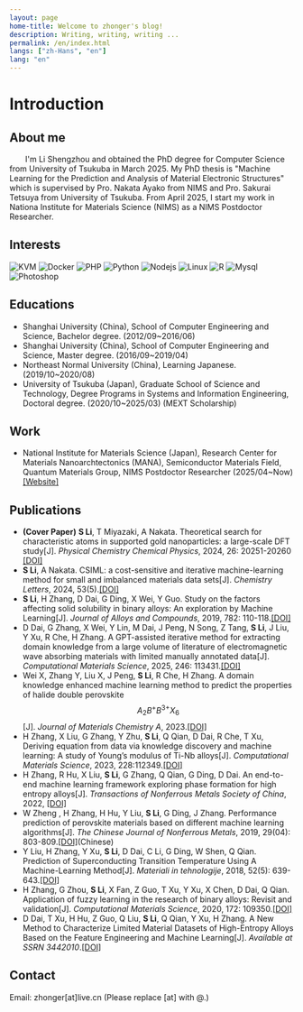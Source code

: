 ```yaml
---
layout: page
home-title: Welcome to zhonger's blog!
description: Writing, writing, writing ...
permalink: /en/index.html
langs: ["zh-Hans", "en"]
lang: "en"
---
```


# Introduction

## About me

&emsp;&emsp;I'm Li Shengzhou and obtained the PhD degree for Computer Science from University of Tsukuba in March 2025. My PhD thesis is "Machine Learning for the Prediction and Analysis of Material Electronic Structures" which is supervised by Pro. Nakata Ayako from NIMS and Pro. Sakurai Tetsuya from University of Tsukuba. From April 2025, I start my work in Nationa Institute for Materials Science (NIMS) as a NIMS Postdoctor Researcher.

## Interests

<img src="{{ site.baseurl }}/assets/icons/kvm.webp" alt="KVM" class="interest">
<img src="{{ site.baseurl }}/assets/icons/docker.webp" alt="Docker" class="interest">
<img src="{{ site.baseurl }}/assets/icons/php.svg" alt="PHP" class="interest">
<img src="{{ site.baseurl }}/assets/icons/python.svg" alt="Python" class="interest">
<img src="{{ site.baseurl }}/assets/icons/nodejs.svg" alt="Nodejs" class="interest">
<img src="{{ site.baseurl }}/assets/icons/linux.svg" alt="Linux" class="interest">
<img src="{{ site.baseurl }}/assets/icons/R.svg" alt="R" class="interest">
<img src="{{ site.baseurl }}/assets/icons/mysql.png" alt="Mysql" class="interest">
<img src="{{ site.baseurl }}/assets/icons/photoshop.svg" alt="Photoshop" class="interest">

## Educations

- Shanghai University (China), School of Computer Engineering and Science, Bachelor degree. (2012/09~2016/06)
- Shanghai University (China), School of Computer Engineering and Science, Master degree. (2016/09~2019/04)
- Northeast Normal University (China), Learning Japanese. (2019/10~2020/08)
- University of Tsukuba (Japan), Graduate School of Science and Technology, Degree Programs in Systems and Information Engineering, Doctoral degree. (2020/10~2025/03) (MEXT Scholarship)

## Work

- National Institute for Materials Science (Japan), Research Center for Materials Nanoarchtectonics (MANA), Semiconductor Materials Field, Quantum Materials Group, NIMS Postdoctor Researcher (2025/04~Now) [[Website]](https://www.nims.go.jp/cmsc/fps1/cmsu_fps_member.html)

## Publications

- **(Cover Paper)** **S Li**, T Miyazaki, A Nakata. Theoretical search for characteristic atoms in supported gold nanoparticles: a large-scale DFT study[J]. *Physical Chemistry Chemical Physics*, 2024, 26: 20251-20260 [[DOI]](https://doi.org/10.1039/D4CP01094A)
- **S Li**, A Nakata. CSIML: a cost-sensitive and iterative machine-learning method for small and imbalanced materials data sets[J]. *Chemistry Letters*, 2024, 53(5).[[DOI]](https://doi.org/10.1093/chemle/upae090)
- **S Li**, H Zhang, D Dai, G Ding, X Wei, Y Guo. Study on the factors affecting solid solubility in binary alloys: An exploration by Machine Learning[J]. *Journal of Alloys and Compounds*, 2019, 782: 110-118.[[DOI]](https://doi.org/10.1016/j.jallcom.2018.12.136)
- D Dai, G Zhang, X Wei, Y Lin, M Dai, J Peng, N Song, Z Tang, **S Li**, J Liu, Y Xu, R Che, H Zhang. A GPT-assisted iterative method for extracting domain knowledge from a large volume of literature of electromagnetic wave absorbing materials with limited manually annotated data[J]. *Computational Materials Science*, 2025, 246: 113431.[[DOI]](https://doi.org/10.1016/j.commatsci.2024.113431)
- Wei X, Zhang Y, Liu X, J Peng, **S Li**, R Che, H Zhang. A domain knowledge enhanced machine learning method to predict the properties of halide double perovskite $$A_2B^+B^{3+}X_6$$ [J]. *Journal of Materials Chemistry A*, 2023.[[DOI]](https://doi.org/10.1039/D3TA03600F)
- H Zhang, X Liu, G Zhang, Y Zhu, **S Li**, Q Qian, D Dai, R Che, T Xu, Deriving equation from data via knowledge discovery and machine learning: A study of Young’s modulus of Ti-Nb alloys[J]. *Computational Materials Science*, 2023, 228:112349.[[DOI]](https://doi.org/10.1016/j.commatsci.2023.112349)
- H Zhang, R Hu, X Liu, **S Li**, G Zhang, Q Qian, G Ding, D Dai. An end-to-end machine learning framework exploring phase formation for high entropy alloys[J]. *Transactions of Nonferrous Metals Society of China*, 2022, [[DOI]](https://oversea.cnki.net/kcms/detail/43.1239.TG.20220908.1626.028.html)
- W Zheng , H Zhang, H Hu, Y Liu, **S Li**, G Ding, J Zhang. Performance prediction of perovskite materials based on different machine learning algorithms[J]. *The Chinese Journal of Nonferrous Metals*, 2019, 29(04): 803-809.[[DOI]](http://www.ysxbcn.com/down/2019/04_cn/17-P0803-37307.pdf)(Chinese)
- Y Liu, H Zhang, Y Xu, **S Li**, D Dai, C Li, G Ding, W Shen, Q Qian. Prediction of Superconducting Transition Temperature Using A Machine-Learning Method[J]. *Materiali in tehnologije*, 2018, 52(5): 639-643.[[DOI]](https://doi.org/10.17222/mit.2018.043)
- H Zhang, G Zhou, **S Li**, X Fan, Z Guo, T Xu, Y Xu, X Chen, D Dai, Q Qian. Application of fuzzy learning in the research of binary alloys: Revisit and validation[J]. *Computational Materials Science*, 2020, 172: 109350.[[DOI]](https://doi.org/10.1016/j.commatsci.2019.109350)
- D Dai, T Xu, H Hu, Z Guo, Q Liu, **S Li**, Q Qian, Y Xu, H Zhang. A New Method to Characterize Limited Material Datasets of High-Entropy Alloys Based on the Feature Engineering and Machine Learning[J]. *Available at SSRN 3442010*.[[DOI]](https://dx.doi.org/10.2139/ssrn.3442010)

## Contact

Email: zhonger[at]live.cn (Please replace [at] with @.)
